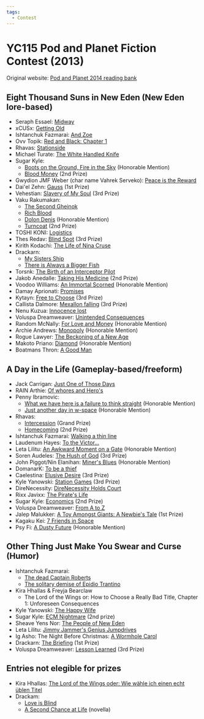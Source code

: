 ```yaml
---
tags:
  - Contest
---
```


# YC115 Pod and Planet Fiction Contest (2013)

Original website: [Pod and Planet 2014 reading bank](https://podandplanetyc115.blogspot.com/)

## Eight Thousand Suns in New Eden (New Eden lore-based)

- Seraph Essael: [Midway](../authors/miscauthors/midway.md)
- xCUSx: [Getting Old]()
- Ishtanchuk Fazmarai: [And Zoe]()
- Ovv Topik: [Red and Black: Chapter 1]()
- Rhavas: [Stationside](../authors/rhavas/stationside.md)
- Michael Turate: [The White Handled Knife](../authors/miscauthors/thewhitehandledknife.md)
- Sugar Kyle:
    - [Boots on the Ground, Fire in the Sky](../authors/sugarkyle/bootsonthegroundfireinthesky.md) (Honorable Mention)
    - [Blood Money](../authors/sugarkyle/bloodmoney.md) (2nd Prize)
- Gwydion JMF Weber (char name Vahrek Serveko): [Peace is the Reward](../authors/gwydionjmfweber/peaceisthereward.md)
- Dai'el Zehn: [Gauss](../authors/daielzehn/gauss.md) (1st Prize)
- Vehestian: [Slavery of My Soul](../authors/vehestian/slaveryofmysoul.md) (3rd Prize)
- Vaku Rakumakan:
    - [The Second Gheinok](../authors/vakurakumakan/thesecondgheinok.md)
    - [Rich Blood](../authors/vakurakumakan/richblood.md)
    - [Dolon Denis](../authors/vakurakumakan/dolondenis.md) (Honorable Mention)
    - [Turncoat](../authors/vakurakumakan/turncoat.md) (2nd Prize)
- TOSHI KONI: [Logistics](../authors/miscauthors/toshikoni_logisitics.md)
- Thes Redav: [Blind Spot](../authors/miscauthors/blindspot.md) (3rd Prize)
- Kirith Kodachi: [The Life of Nina Cruse](../authors/kirithkodachi/thelifeofninacruse.md)
- Drackarn:
    - [My Sisters Ship](../authors/drackarn/mysistersship.md)
    - [There is Always a Bigger Fish](../authors/drackarn/thereisalwaysabiggerfish.md)
- Torsnk: [The Birth of an Interceptor Pilot]()
- Jakob Anedalle: [Taking His Medicine](../authors/jakobanedalle/takinghismedicine.md) (2nd Prize)
- Voodoo Williams: [An Immortal Scorned](../authors/voodoowilliams/animmortalscorned.md) (Honorable Mention)
- Damay Aprionati: [Promises]()
- Kytayn: [Free to Choose]() (3rd Prize)
- Callista Dalmore: [Mexallon falling](../authors/callistadallmore/mexallonfalling.md) (3rd Prize)
- Nenu Kuzua: [Innocence lost]()
- Voluspa Dreamweaver: [Unintended Consequences](../authors/voluspadreamweaver/unintendedconsequences.md)
- Random McNally: [For Love and Money]() (Honorable Mention)
- Archie Andrews: [Monopoly]() (Honorable Mention)
- Rogue Lawyer: [The Beckoning of a New Age]()
- Makoto Priano: [Diamond](../authors/miscauthors/diamond.md) (Honorable Mention)
- Boatmans Thron: [A Good Man](../authors/miscauthors/agoodman.md)

## A Day in the Life (Gameplay-based/freeform)

- Jack Carrigan: [Just One of Those Days](../authors/jackcarrigan/justoneofthosedays.md)
- RAIN Arthie: [Of whores and Hero's]()
- Penny Ibramovic:
    - [What we have here is a failure to think straight](../authors/pennyibramovic/whatwehavehereisafailuretothinkstraight.md) (Honorable Mention)
    - [Just another day in w-space](../authors/pennyibramovic/justanotherdayinw-space.md) (Honorable Mention)
- Rhavas:
    - [Intercession](../authors/rhavas/intercession.md) (Grand Prize)
    - [Homecoming](../authors/rhavas/homecoming.md) (2nd Prize)
- Ishtanchuk Fazmarai: [Walking a thin line]()
- Laudenum Hayes: [To the Victor...]()
- Leta Lilitu: [An Awkward Moment on a Gate]() (Honorable Mention)
- Soren Audeles: [The Hush of God]() (3rd Prize)
- John Piggot/Nin Elanihan: [Miner's Blues]() (Honorable Mention)
- DomanarK: [To be a thief]()
- Caelestina: [Elusive Desire]() (3rd Prize)
- Kyle Yanowski: [Station Games]() (3rd Prize)
- DireNecessity: [DireNecessity Holds Court]()
- Rixx Javixx: [The Pirate's Life]()
- Sugar Kyle: [Economics](../authors/sugarkyle/economics.md) (2nd Prize)
- Voluspa Dreamweaver: [From A to Z](../authors/voluspadreamweaver/fromatoz.md)
- Jalep Malukker: [A Toy Amongst Giants: A Newbie's Tale]() (1st Prize)
- Kagaku Kei: [7 Friends in Space]()
- Psy Fi: [A Dusty Future]() (Honorable Mention)

## Other Thing Just Make You Swear and Curse (Humor)

- Ishtanchuk Fazmarai:
    - [The dead Captain Roberts]()
    - [The solitary demise of Epidio Trantino]()
- Kira Hhallas & Freyja Bearclaw
    - The Lord of the Wings or: How to Choose a Really Bad Title, Chapter 1: Unforeseen Consequences
- Kyle Yanowski: [The Happy Wife]()
- Sugar Kyle: [ECM Nightmare](../authors/sugarkyle/ecmnightmare.md) (2nd prize)
- Sheave Yens Nor: [The People of New Eden]()
- Leta Lilitu: [Jimmy Jammer's Genius Jumpdrives]()
- Ig Asho: The Night Before Christmas: [A Wormhole Carol]()
- Drackarn: [The Briefing](../authors/drackarn/thebriefing.md) (1st Prize)
- Voluspa Dreamweaver: [Lesson Learned](../authors/voluspadreamweaver/lessonlearned.md) (3rd Prize)

## Entries not elegible for prizes

- Kira Hhallas: [The Lord of the Wings oder: Wie wähle ich einen echt üblen Titel]()
- Drackam:
    - [Love is Blind]()
    - [A Second Chance at Life]() (novella)